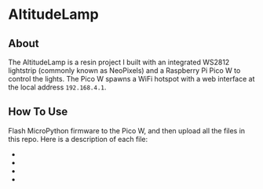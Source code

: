 # AltitudeLamp
## About
The AltitudeLamp is a resin project I built with an integrated WS2812 lightstrip (commonly known as NeoPixels) and a Raspberry Pi Pico W to control the lights. The Pico W spawns a WiFi hotspot with a web interface at the local address `192.168.4.1`.

## How To Use
Flash MicroPython firmware to the Pico W, and then upload all the files in this repo.
Here is a description of each file:

-
-
-
-
